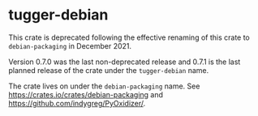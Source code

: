 # tugger-debian

This crate is deprecated following the effective renaming of this crate to
`debian-packaging` in December 2021.

Version 0.7.0 was the last non-deprecated release and 0.7.1 is the
last planned release of the crate under the `tugger-debian` name.

The crate lives on under the `debian-packaging` name. See
https://crates.io/crates/debian-packaging and
https://github.com/indygreg/PyOxidizer/.
